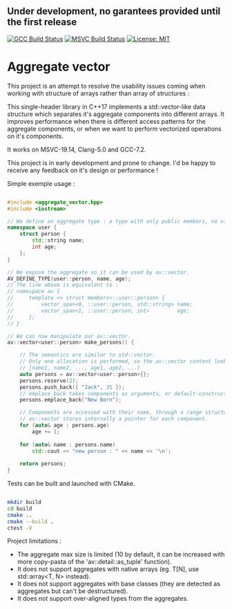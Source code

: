 
## Under development, no garantees provided until the first release

[![GCC Build Status](https://travis-ci.org/Dwarfobserver/AggregateVector.svg?branch=master)](https://travis-ci.org/Dwarfobserver/AggregateVector) [![MSVC Build Status](https://ci.appveyor.com/api/projects/status/github/Dwarfobserver/AggregateVector?svg=true)](https://ci.appveyor.com/project/Dwarfobserver/aggregatevector) [![License: MIT](https://img.shields.io/badge/License-MIT-yellow.svg)](https://opensource.org/licenses/MIT)

# Aggregate vector

This project is an attempt to resolve the usability issues coming when working with structure of arrays rather than array of structures :

This single-header library in C++17 implements a std::vector-like data structure which separates it's aggregate components into different arrays. It improves performance when there is different access patterns for the aggregate components, or when we want to perform vectorized operations on it's components.

It works on MSVC-19.14, Clang-5.0 and GCC-7.2.

This project is in early development and prone to change. I'd be happy to receive any feedback on it's design or performance !

Simple exemple usage :

```cpp

#include <aggregate_vector.hpp>
#include <iostream>

// We define an aggregate type : a type with only public members, no virtual functions and no constructor.
namespace user {
    struct person {
        std::string name;
        int age;
    };
}

// We expose the aggregate so it can be used by av::vector.
AV_DEFINE_TYPE(user::person, name, age);
// The line above is equivalent to :
// namespace av {
//     template <> struct members<::user::person> {
//         vector_span<0, ::user::person, std::string> name;
//         vector_span<1, ::user::person, int>         age;
//     };
// }

// We can now manipulate our av::vector.
av::vector<user::person> make_persons() {

    // The semantics are similar to std::vector.
    // Only one allocation is performed, so the av::vector content looks like this in memory :
    // [name1, name2, ..., age1, age2, ...]
    auto persons = av::vector<user::person>{};
    persons.reserve(2);
    persons.push_back({ "Jack", 35 });
    // emplace_back takes components as arguments, or default-construct them.
    persons.emplace_back("New Born");

    // Components are accessed with their name, through a range structure :
    // av::vector stores internally a pointer for each component.
    for (auto& age : persons.age)
        age += 1;
    
    for (auto& name : persons.name)
        std::cout << "new person : " << name << '\n';
    
    return persons;
}

```

Tests can be built and launched with CMake.

```bash

mkdir build
cd build
cmake ..
cmake --build .
ctest -V

```

Project limitations :

 - The aggregate max size is limited (10 by default, it can be increased with more copy-pasta of the 'av::detail::as_tuple' function).
 - It does not support aggregates with native arrays (eg. T[N], use std::array<T, N> instead).
 - It does not support aggregates with base classes (they are detected as aggregates but can't be destructured).
 - It does not support over-aligned types from the aggregates.
